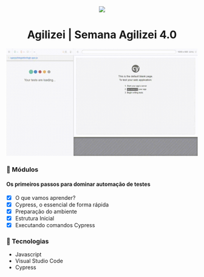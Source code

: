 <div align="center">
    <img src="https://s3.amazonaws.com/thinkific-import/220759/course_player_logo/1587411051149pretalogo200.png" width="200">
    <h1>Agilizei | Semana Agilizei 4.0</h1>
</div>

<div align="center">
    <img src="video.gif">
</div>


### :memo: Módulos

#### Os primeiros passos para dominar automação de testes
-[x] O que vamos aprender?
-[x] Cypress, o essencial de forma rápida
-[x] Preparação do ambiente
-[x] Estrutura Inicial
-[x] Executando comandos Cypress

### :hammer: Tecnologias
<ul>
    <li>Javascript</li>
    <li>Visual Studio Code</li>
    <li>Cypress</li>
</ul>
